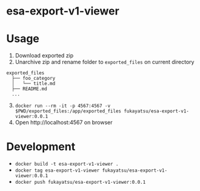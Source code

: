 # esa-export-v1-viewer

# Usage

1. Download exported zip
2. Unarchive zip and rename folder to `exported_files` on current directory
  ```
  exported_files
    ├── foo_category
    │   └── title.md
    ├── README.md
    ...
  ```
3. `docker run --rm -it -p 4567:4567 -v $PWD/exported_files:/app/exported_files fukayatsu/esa-export-v1-viewer:0.0.1`
4. Open http://localhost:4567 on browser


# Development

- `docker build -t esa-export-v1-viewer .`
- `docker tag esa-export-v1-viewer fukayatsu/esa-export-v1-viewer:0.0.1`
- `docker push fukayatsu/esa-export-v1-viewer:0.0.1`
